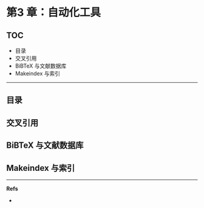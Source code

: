 第3 章：自动化工具
==================

## TOC

* 目录
* 交叉引用
* BiBTeX 与文献数据库
* Makeindex 与索引


---

## 目录






## 交叉引用
## BiBTeX 与文献数据库
## Makeindex 与索引



---

**Refs**

* 